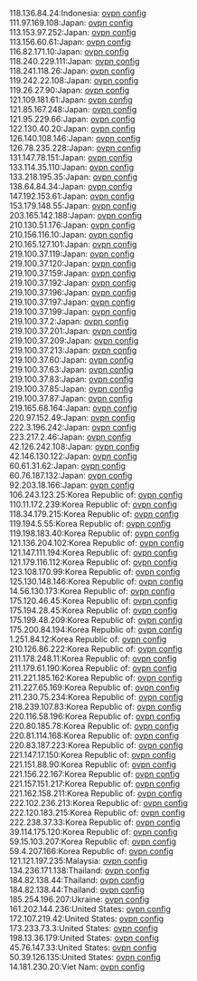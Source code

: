 118.136.84.24:Indonesia: [ovpn config](vpn/118_136_84_24.ovpn)  
111.97.169.108:Japan: [ovpn config](vpn/111_97_169_108.ovpn)  
113.153.97.252:Japan: [ovpn config](vpn/113_153_97_252.ovpn)  
113.156.60.61:Japan: [ovpn config](vpn/113_156_60_61.ovpn)  
116.82.171.10:Japan: [ovpn config](vpn/116_82_171_10.ovpn)  
118.240.229.111:Japan: [ovpn config](vpn/118_240_229_111.ovpn)  
118.241.118.26:Japan: [ovpn config](vpn/118_241_118_26.ovpn)  
119.242.22.108:Japan: [ovpn config](vpn/119_242_22_108.ovpn)  
119.26.27.90:Japan: [ovpn config](vpn/119_26_27_90.ovpn)  
121.109.181.61:Japan: [ovpn config](vpn/121_109_181_61.ovpn)  
121.85.167.248:Japan: [ovpn config](vpn/121_85_167_248.ovpn)  
121.95.229.66:Japan: [ovpn config](vpn/121_95_229_66.ovpn)  
122.130.40.20:Japan: [ovpn config](vpn/122_130_40_20.ovpn)  
126.140.108.146:Japan: [ovpn config](vpn/126_140_108_146.ovpn)  
126.78.235.228:Japan: [ovpn config](vpn/126_78_235_228.ovpn)  
131.147.78.151:Japan: [ovpn config](vpn/131_147_78_151.ovpn)  
133.114.35.110:Japan: [ovpn config](vpn/133_114_35_110.ovpn)  
133.218.195.35:Japan: [ovpn config](vpn/133_218_195_35.ovpn)  
138.64.84.34:Japan: [ovpn config](vpn/138_64_84_34.ovpn)  
147.192.153.61:Japan: [ovpn config](vpn/147_192_153_61.ovpn)  
153.179.148.55:Japan: [ovpn config](vpn/153_179_148_55.ovpn)  
203.165.142.188:Japan: [ovpn config](vpn/203_165_142_188.ovpn)  
210.130.51.176:Japan: [ovpn config](vpn/210_130_51_176.ovpn)  
210.156.116.10:Japan: [ovpn config](vpn/210_156_116_10.ovpn)  
210.165.127.101:Japan: [ovpn config](vpn/210_165_127_101.ovpn)  
219.100.37.119:Japan: [ovpn config](vpn/219_100_37_119.ovpn)  
219.100.37.120:Japan: [ovpn config](vpn/219_100_37_120.ovpn)  
219.100.37.159:Japan: [ovpn config](vpn/219_100_37_159.ovpn)  
219.100.37.192:Japan: [ovpn config](vpn/219_100_37_192.ovpn)  
219.100.37.196:Japan: [ovpn config](vpn/219_100_37_196.ovpn)  
219.100.37.197:Japan: [ovpn config](vpn/219_100_37_197.ovpn)  
219.100.37.199:Japan: [ovpn config](vpn/219_100_37_199.ovpn)  
219.100.37.2:Japan: [ovpn config](vpn/219_100_37_2.ovpn)  
219.100.37.201:Japan: [ovpn config](vpn/219_100_37_201.ovpn)  
219.100.37.209:Japan: [ovpn config](vpn/219_100_37_209.ovpn)  
219.100.37.213:Japan: [ovpn config](vpn/219_100_37_213.ovpn)  
219.100.37.60:Japan: [ovpn config](vpn/219_100_37_60.ovpn)  
219.100.37.63:Japan: [ovpn config](vpn/219_100_37_63.ovpn)  
219.100.37.83:Japan: [ovpn config](vpn/219_100_37_83.ovpn)  
219.100.37.85:Japan: [ovpn config](vpn/219_100_37_85.ovpn)  
219.100.37.87:Japan: [ovpn config](vpn/219_100_37_87.ovpn)  
219.165.68.164:Japan: [ovpn config](vpn/219_165_68_164.ovpn)  
220.97.152.49:Japan: [ovpn config](vpn/220_97_152_49.ovpn)  
222.3.196.242:Japan: [ovpn config](vpn/222_3_196_242.ovpn)  
223.217.2.46:Japan: [ovpn config](vpn/223_217_2_46.ovpn)  
42.126.242.108:Japan: [ovpn config](vpn/42_126_242_108.ovpn)  
42.146.130.122:Japan: [ovpn config](vpn/42_146_130_122.ovpn)  
60.61.31.62:Japan: [ovpn config](vpn/60_61_31_62.ovpn)  
60.76.187.132:Japan: [ovpn config](vpn/60_76_187_132.ovpn)  
92.203.18.166:Japan: [ovpn config](vpn/92_203_18_166.ovpn)  
106.243.123.25:Korea Republic of: [ovpn config](vpn/106_243_123_25.ovpn)  
110.11.172.239:Korea Republic of: [ovpn config](vpn/110_11_172_239.ovpn)  
118.34.179.215:Korea Republic of: [ovpn config](vpn/118_34_179_215.ovpn)  
119.194.5.55:Korea Republic of: [ovpn config](vpn/119_194_5_55.ovpn)  
119.198.183.40:Korea Republic of: [ovpn config](vpn/119_198_183_40.ovpn)  
121.136.204.102:Korea Republic of: [ovpn config](vpn/121_136_204_102.ovpn)  
121.147.111.194:Korea Republic of: [ovpn config](vpn/121_147_111_194.ovpn)  
121.179.116.112:Korea Republic of: [ovpn config](vpn/121_179_116_112.ovpn)  
123.108.170.99:Korea Republic of: [ovpn config](vpn/123_108_170_99.ovpn)  
125.130.148.146:Korea Republic of: [ovpn config](vpn/125_130_148_146.ovpn)  
14.56.130.173:Korea Republic of: [ovpn config](vpn/14_56_130_173.ovpn)  
175.120.46.45:Korea Republic of: [ovpn config](vpn/175_120_46_45.ovpn)  
175.194.28.45:Korea Republic of: [ovpn config](vpn/175_194_28_45.ovpn)  
175.199.48.209:Korea Republic of: [ovpn config](vpn/175_199_48_209.ovpn)  
175.200.84.194:Korea Republic of: [ovpn config](vpn/175_200_84_194.ovpn)  
1.251.84.12:Korea Republic of: [ovpn config](vpn/1_251_84_12.ovpn)  
210.126.86.222:Korea Republic of: [ovpn config](vpn/210_126_86_222.ovpn)  
211.178.248.11:Korea Republic of: [ovpn config](vpn/211_178_248_11.ovpn)  
211.179.61.190:Korea Republic of: [ovpn config](vpn/211_179_61_190.ovpn)  
211.221.185.162:Korea Republic of: [ovpn config](vpn/211_221_185_162.ovpn)  
211.227.65.169:Korea Republic of: [ovpn config](vpn/211_227_65_169.ovpn)  
211.230.75.234:Korea Republic of: [ovpn config](vpn/211_230_75_234.ovpn)  
218.239.107.83:Korea Republic of: [ovpn config](vpn/218_239_107_83.ovpn)  
220.116.58.196:Korea Republic of: [ovpn config](vpn/220_116_58_196.ovpn)  
220.80.185.78:Korea Republic of: [ovpn config](vpn/220_80_185_78.ovpn)  
220.81.114.168:Korea Republic of: [ovpn config](vpn/220_81_114_168.ovpn)  
220.83.187.223:Korea Republic of: [ovpn config](vpn/220_83_187_223.ovpn)  
221.147.17.150:Korea Republic of: [ovpn config](vpn/221_147_17_150.ovpn)  
221.151.88.90:Korea Republic of: [ovpn config](vpn/221_151_88_90.ovpn)  
221.156.22.167:Korea Republic of: [ovpn config](vpn/221_156_22_167.ovpn)  
221.157.151.217:Korea Republic of: [ovpn config](vpn/221_157_151_217.ovpn)  
221.162.158.211:Korea Republic of: [ovpn config](vpn/221_162_158_211.ovpn)  
222.102.236.213:Korea Republic of: [ovpn config](vpn/222_102_236_213.ovpn)  
222.120.183.215:Korea Republic of: [ovpn config](vpn/222_120_183_215.ovpn)  
222.238.37.33:Korea Republic of: [ovpn config](vpn/222_238_37_33.ovpn)  
39.114.175.120:Korea Republic of: [ovpn config](vpn/39_114_175_120.ovpn)  
59.15.103.207:Korea Republic of: [ovpn config](vpn/59_15_103_207.ovpn)  
59.4.207.166:Korea Republic of: [ovpn config](vpn/59_4_207_166.ovpn)  
121.121.197.235:Malaysia: [ovpn config](vpn/121_121_197_235.ovpn)  
134.236.171.138:Thailand: [ovpn config](vpn/134_236_171_138.ovpn)  
184.82.138.44:Thailand: [ovpn config](vpn/184_82_138_44.ovpn)  
184.82.138.44:Thailand: [ovpn config](vpn/184_82_138_44.ovpn)  
185.254.196.207:Ukraine: [ovpn config](vpn/185_254_196_207.ovpn)  
161.202.144.236:United States: [ovpn config](vpn/161_202_144_236.ovpn)  
172.107.219.42:United States: [ovpn config](vpn/172_107_219_42.ovpn)  
173.233.73.3:United States: [ovpn config](vpn/173_233_73_3.ovpn)  
198.13.36.179:United States: [ovpn config](vpn/198_13_36_179.ovpn)  
45.76.147.33:United States: [ovpn config](vpn/45_76_147_33.ovpn)  
50.39.126.135:United States: [ovpn config](vpn/50_39_126_135.ovpn)  
14.181.230.20:Viet Nam: [ovpn config](vpn/14_181_230_20.ovpn)  
